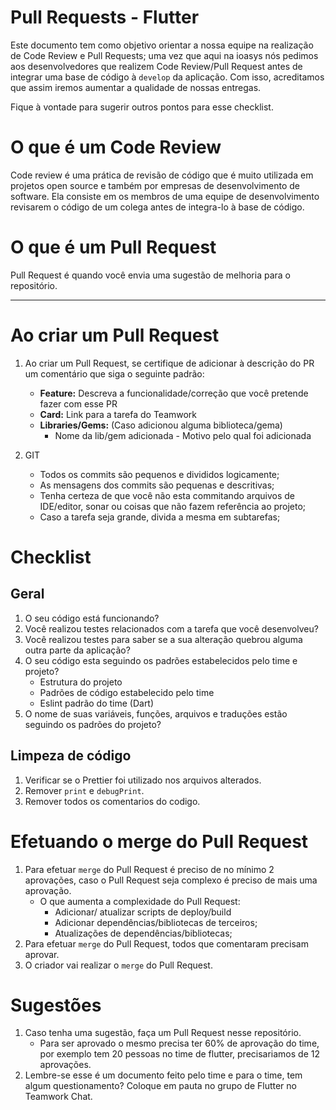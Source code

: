 # Pull Requests - Flutter

Este documento tem como objetivo orientar a nossa equipe na realização de Code Review e Pull Requests; uma vez que aqui na ioasys nós pedimos aos desenvolvedores que realizem
Code Review/Pull Request antes de integrar uma base de código à `develop` da aplicação. Com isso, acreditamos que assim iremos aumentar a qualidade de nossas entregas.

Fique à vontade para sugerir outros pontos para esse checklist.

# O que é um Code Review

Code review é uma prática de revisão de código que é muito utilizada em projetos open source e também por empresas de desenvolvimento de software. Ela consiste em os membros de uma equipe de desenvolvimento revisarem o código de um colega antes de integra-lo à base de código.

# O que é um Pull Request

Pull Request é quando você envia uma sugestão de melhoria para o repositório.

---

# Ao criar um Pull Request

1. Ao criar um Pull Request, se certifique de adicionar à descrição do PR um comentário que siga o seguinte padrão:


    * **Feature:** Descreva a funcionalidade/correção que você pretende fazer com esse PR
    * **Card:** Link para a tarefa do Teamwork
    * **Libraries/Gems:** (Caso adicionou alguma biblioteca/gema)
        * Nome da lib/gem adicionada - Motivo pelo qual foi adicionada

3. GIT
   - Todos os commits são pequenos e divididos logicamente;
   - As mensagens dos commits são pequenas e descritivas;
   - Tenha certeza de que você não esta commitando arquivos de IDE/editor, sonar ou coisas que não fazem referência ao projeto;
   - Caso a tarefa seja grande, divida a mesma em subtarefas;

# Checklist

## Geral

1. O seu código está funcionando?
2. Você realizou testes relacionados com a tarefa que você desenvolveu?
3. Você realizou testes para saber se a sua alteração quebrou alguma outra parte da aplicação?
4. O seu código esta seguindo os padrões estabelecidos pelo time e projeto?
   - Estrutura do projeto
   - Padrões de código estabelecido pelo time
   - Eslint padrão do time (Dart)
5. O nome de suas variáveis, funções, arquivos e traduções estão seguindo os padrões do projeto?

## Limpeza de código

1. Verificar se o Prettier foi utilizado nos arquivos alterados.
2. Remover `print` e `debugPrint`.
3. Remover todos os comentarios do codigo.

# Efetuando o merge do Pull Request

1. Para efetuar `merge` do Pull Request é preciso de no mínimo 2 aprovações, caso o Pull Request seja complexo é preciso de mais uma aprovação.
   - O que aumenta a complexidade do Pull Request:
     - Adicionar/ atualizar scripts de deploy/build
     - Adicionar dependências/bibliotecas de terceiros;
     - Atualizações de dependências/bibliotecas;
2. Para efetuar `merge` do Pull Request, todos que comentaram precisam aprovar.
3. O criador vai realizar o `merge` do Pull Request.

# Sugestões

1. Caso tenha uma sugestão, faça um Pull Request nesse repositório.
   - Para ser aprovado o mesmo precisa ter 60% de aprovação do time, por exemplo tem 20 pessoas no time de flutter, precisariamos de 12 aprovações.
2. Lembre-se esse é um documento feito pelo time e para o time, tem algum questionamento? Coloque em pauta no grupo de Flutter no Teamwork Chat.
